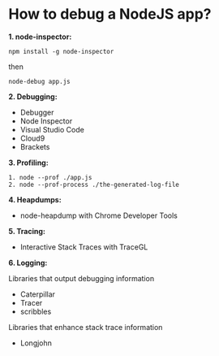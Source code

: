 # How to debug a NodeJS app?

**1. node-inspector:**

```
npm install -g node-inspector
```

then

```
node-debug app.js
```

**2. Debugging:**

-   Debugger
-   Node Inspector
-   Visual Studio Code
-   Cloud9
-   Brackets

**3. Profiling:**

```
1. node --prof ./app.js
2. node --prof-process ./the-generated-log-file
```

**4. Heapdumps:**

-   node-heapdump with Chrome Developer Tools

**5. Tracing:**

-   Interactive Stack Traces with TraceGL

**6. Logging:**

Libraries that output debugging information

-   Caterpillar
-   Tracer
-   scribbles

Libraries that enhance stack trace information

-   Longjohn